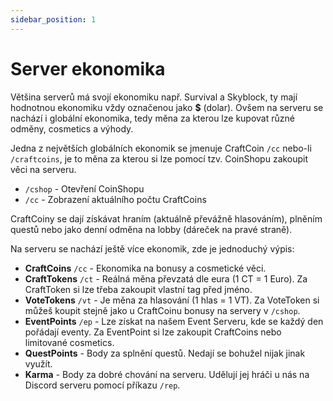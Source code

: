 ```yaml
---
sidebar_position: 1
---
```


# Server ekonomika
Většina serverů má svojí ekonomiku např. Survival a Skyblock, ty mají hodnotnou ekonomiku vždy označenou jako **$** (dolar). Ovšem na serveru se nachází i globální ekonomika, tedy měna za kterou lze kupovat různé odměny, cosmetics a výhody.

Jedna z největších globálních ekonomik se jmenuje CraftCoin `/cc` nebo-li `/craftcoins`, je to měna za kterou si lze pomocí tzv. CoinShopu zakoupit věci na serveru.

- `/cshop` - Otevření CoinShopu
- `/cc` - Zobrazení aktuálního počtu CraftCoins

CraftCoiny se dají získávat hraním (aktuálně převážně hlasováním), plněním questů nebo jako denní odměna na lobby (dáreček na pravé straně).

Na serveru se nachází ještě více ekonomik, zde je jednoduchý výpis:
- **CraftCoins** `/cc` - Ekonomika na bonusy a cosmetické věci.
- **CraftTokens** `/ct` - Reálná měna převzatá dle eura (1 CT = 1 Euro). Za CraftToken si lze třeba zakoupit vlastní tag před jméno.
- **VoteTokens** `/vt` - Je měna za hlasování (1 hlas = 1 VT). Za VoteToken si můžeš koupit stejně jako u CraftCoinu bonusy na servery v `/cshop`.
- **EventPoints** `/ep` - Lze získat na našem Event Serveru, kde se každý den pořádají eventy. Za EventPoint si lze zakoupit CraftCoins nebo limitované cosmetics.
- **QuestPoints** - Body za splnění questů. Nedají se bohužel nijak jinak využít.
- **Karma** - Body za dobré chování na serveru. Udělují jej hráči u nás na Discord serveru pomocí příkazu `/rep`.
